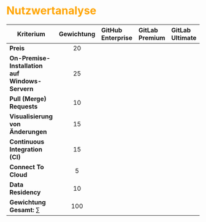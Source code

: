 # <font color = "orange">Nutzwertanalyse</font>
| **Kriterium**                                   | **Gewichtung** | **GitHub Enterprise** | **GitLab Premium** | **GitLab Ultimate** |
| ----------------------------------------------- | :------------: | :-------------------- | :----------------- | :------------------ |
| **Preis**                                       |       20       |                       |                    |                     |
| **On-Premise-Installation auf Windows-Servern** |       25       |                       |                    |                     |
| **Pull (Merge) Requests**                       |       10       |                       |                    |                     |
| **Visualisierung von Änderungen**               |       15       |                       |                    |                     |
| **Continuous Integration (CI)**                 |       15       |                       |                    |                     |
| **Connect To Cloud**                            |       5        |                       |                    |                     |
| **Data Residency**                              |       10       |                       |                    |                     |
| **Gewichtung Gesamt:** $\sum$                   |      100       |                       |                    |                     |
